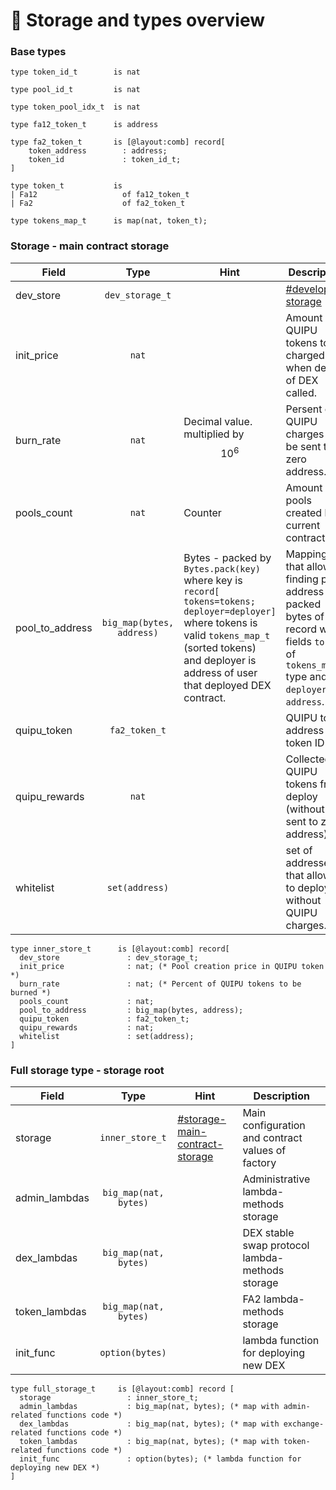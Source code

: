 # 📄 Storage and types overview

### Base types

```pascaligo
type token_id_t        is nat

type pool_id_t         is nat

type token_pool_idx_t  is nat

type fa12_token_t      is address

type fa2_token_t       is [@layout:comb] record[ 
    token_address        : address; 
    token_id             : token_id_t; 
]

type token_t           is 
| Fa12                   of fa12_token_t 
| Fa2                    of fa2_token_t

type tokens_map_t      is map(nat, token_t);
```

### Storage - main contract storage

| Field             |            Type           | Hint                                                                                                                                                                                                           | Description                                                                                                                                 |
| ----------------- | :-----------------------: | -------------------------------------------------------------------------------------------------------------------------------------------------------------------------------------------------------------- | ------------------------------------------------------------------------------------------------------------------------------------------- |
| dev\_store        |      `dev_storage_t`      |                                                                                                                                                                                                                | [#developer-storage](../developer-module/storage-and-action-types.md#developer-storage "mention")                                           |
| init\_price       |           `nat`           |                                                                                                                                                                                                                | Amount of QUIPU tokens to be charged when deploy of DEX called.                                                                             |
| burn\_rate        |           `nat`           | Decimal value. multiplied by $$10^6$$                                                                                                                                                                          | Persent of QUIPU charges to be sent to zero address.                                                                                        |
| pools\_count      |           `nat`           | Counter                                                                                                                                                                                                        | Amount of pools created by current contract.                                                                                                |
| pool\_to\_address | `big_map(bytes, address)` | Bytes - packed by `Bytes.pack(key)` where key is `record[ tokens=tokens; deployer=deployer]`  where tokens is valid `tokens_map_t` (sorted tokens) and deployer is address of user that deployed DEX contract. | Mapping that allows finding pool address by packed bytes of record with fields `tokens` of `tokens_map_t` type and `deployer` of `address`. |
| quipu\_token      |       `fa2_token_t`       |                                                                                                                                                                                                                | QUIPU token address and token ID                                                                                                            |
| quipu\_rewards    |           `nat`           |                                                                                                                                                                                                                | Collected QUIPU tokens from deploy (without sent to zero address).                                                                          |
| whitelist         |       `set(address)`      |                                                                                                                                                                                                                | set of addresses that allowed to deploy without QUIPU charges.                                                                              |

```pascaligo
type inner_store_t      is [@layout:comb] record[
  dev_store               : dev_storage_t;
  init_price              : nat; (* Pool creation price in QUIPU token *)
  burn_rate               : nat; (* Percent of QUIPU tokens to be burned *)
  pools_count             : nat;
  pool_to_address         : big_map(bytes, address);
  quipu_token             : fa2_token_t;
  quipu_rewards           : nat;
  whitelist               : set(address);
]
```

### Full storage type - storage root

| Field          |          Type         | Hint                                                                                                    | Description                                       |
| -------------- | :-------------------: | ------------------------------------------------------------------------------------------------------- | ------------------------------------------------- |
| storage        |    `inner_store_t`    | [#storage-main-contract-storage](storage-and-types-overview.md#storage-main-contract-storage "mention") | Main configuration and contract values of factory |
| admin\_lambdas | `big_map(nat, bytes)` |                                                                                                         | Administrative lambda-methods storage             |
| dex\_lambdas   | `big_map(nat, bytes)` |                                                                                                         | DEX stable swap protocol lambda-methods storage   |
| token\_lambdas | `big_map(nat, bytes)` |                                                                                                         | FA2 lambda-methods storage                        |
| init\_func     |    `option(bytes)`    |                                                                                                         | lambda function for deploying new DEX             |

```pascaligo
type full_storage_t     is [@layout:comb] record [
  storage                 : inner_store_t;
  admin_lambdas           : big_map(nat, bytes); (* map with admin-related functions code *)
  dex_lambdas             : big_map(nat, bytes); (* map with exchange-related functions code *)
  token_lambdas           : big_map(nat, bytes); (* map with token-related functions code *)
  init_func               : option(bytes); (* lambda function for deploying new DEX *)
]
```
